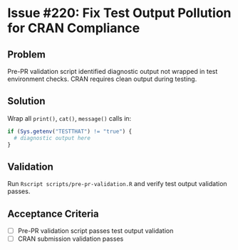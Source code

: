 # Issue #220: Fix Test Output Pollution for CRAN Compliance

## **Problem**
Pre-PR validation script identified diagnostic output not wrapped in test environment checks. CRAN requires clean output during testing.

## **Solution**
Wrap all `print()`, `cat()`, `message()` calls in:
```r
if (Sys.getenv("TESTTHAT") != "true") {
  # diagnostic output here
}
```

## **Validation**
Run `Rscript scripts/pre-pr-validation.R` and verify test output validation passes.

## **Acceptance Criteria**
- [ ] Pre-PR validation script passes test output validation
- [ ] CRAN submission validation passes
